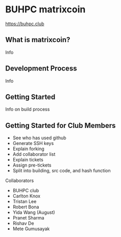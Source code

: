 BUHPC matrixcoin 
================

https://buhpc.club


What is matrixcoin?
----------------

Info

Development Process
-------------------

Info

Getting Started
---------------

Info on build process

Getting Started for Club Members
--------------------------------
 - See who has used github
 - Generate SSH keys
 - Explain forking
 - Add collaborator list
 - Explain tickets
 - Assign pre-tickets
 - Split into building, src code, and hash function

Collaborators
 - BUHPC club
 - Carlton Knox
 - Tristan Lee
 - Robert Bona
 - Yida Wang (August) 
 - Pranet Sharma
 - Rishav De
 - Mete Gumusayak 

